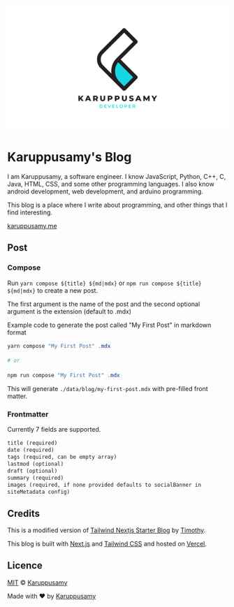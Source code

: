 ![karuppusamy-banner](/public/static/images/twitter-card.png)

# Karuppusamy's Blog

I am Karuppusamy, a software engineer. I know JavaScript, Python, C++, C, Java, HTML, CSS, and some other programming languages. I also know android development, web development, and arduino programming.

This blog is a place where I write about programming, and other things that I find interesting.

[karuppusamy.me](https://karuppusamy.me/)

## Post

### Compose

Run `yarn compose ${title} ${md|mdx}` or `npm run compose ${title} ${md|mdx}` to create a new post.

The first argument is the name of the post and the second optional argument is the extension (default to .mdx)

Example code to generate the post called "My First Post" in markdown format

```powershell
yarn compose "My First Post" .mdx

# or

npm run compose "My First Post" .mdx
```

This will generate `./data/blog/my-first-post.mdx` with pre-filled front matter.

### Frontmatter

Currently 7 fields are supported.

```
title (required)
date (required)
tags (required, can be empty array)
lastmod (optional)
draft (optional)
summary (required)
images (required, if none provided defaults to socialBanner in siteMetadata config)
```

## Credits

This is a modified version of [Tailwind Nextjs Starter Blog](https://github.com/timlrx/tailwind-nextjs-starter-blog) by [Timothy](https://github.com/timlrx).

This blog is built with [Next.js](https://nextjs.org/) and [Tailwind CSS](https://tailwindcss.com/) and hosted on [Vercel](https://vercel.com/).

## Licence

[MIT](https://github.com/karuppusamy-d/blog/blob/main/LICENSE) © [Karuppusamy](https://karuppusamy.me)

Made with ❤️ by [Karuppusamy](https://karuppusamy.me/)
